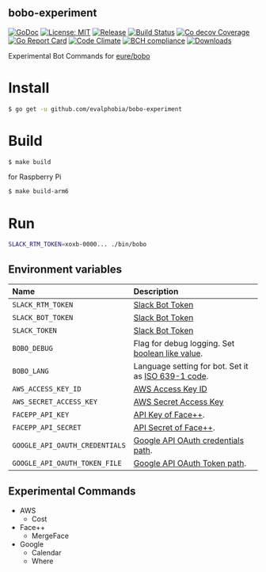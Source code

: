 bobo-experiment
----

[![GoDoc][1]][2] [![License: MIT][3]][4] [![Release][5]][6] [![Build Status][7]][8] [![Co decov Coverage][11]][12] [![Go Report Card][13]][14] [![Code Climate][19]][20] [![BCH compliance][21]][22] [![Downloads][15]][16]

[1]: https://godoc.org/github.com/evalphobia/bobo-experiment?status.svg
[2]: https://godoc.org/github.com/evalphobia/bobo-experiment
[3]: https://img.shields.io/badge/License-MIT-blue.svg
[4]: LICENSE.md
[5]: https://img.shields.io/github/release/evalphobia/bobo-experiment.svg
[6]: https://github.com/evalphobia/bobo-experiment/releases/latest
[7]: https://travis-ci.org/evalphobia/bobo-experiment.svg?branch=master
[8]: https://travis-ci.org/evalphobia/bobo-experiment
[9]: https://coveralls.io/repos/evalphobia/bobo-experiment/badge.svg?branch=master&service=github
[10]: https://coveralls.io/github/evalphobia/bobo-experiment?branch=master
[11]: https://codecov.io/github/evalphobia/bobo-experiment/coverage.svg?branch=master
[12]: https://codecov.io/github/evalphobia/bobo-experiment?branch=master
[13]: https://goreportcard.com/badge/github.com/evalphobia/bobo-experiment
[14]: https://goreportcard.com/report/github.com/evalphobia/bobo-experiment
[15]: https://img.shields.io/github/downloads/evalphobia/bobo-experiment/total.svg?maxAge=1800
[16]: https://github.com/evalphobia/bobo-experiment/releases
[17]: https://img.shields.io/github/stars/evalphobia/bobo-experiment.svg
[18]: https://github.com/evalphobia/bobo-experiment/stargazers
[19]: https://codeclimate.com/github/evalphobia/bobo-experiment/badges/gpa.svg
[20]: https://codeclimate.com/github/evalphobia/bobo-experiment
[21]: https://bettercodehub.com/edge/badge/evalphobia/bobo-experiment?branch=master
[22]: https://bettercodehub.com/



Experimental Bot Commands for [eure/bobo](https://github.com/eure/bobo)


# Install

```bash
$ go get -u github.com/evalphobia/bobo-experiment
```

# Build

```bash
$ make build
```

for Raspberry Pi

```bash
$ make build-arm6
```

# Run

```bash
SLACK_RTM_TOKEN=xoxb-0000... ./bin/bobo
```

## Environment variables

|Name|Description|
|:--|:--|
| `SLACK_RTM_TOKEN` | [Slack Bot Token](https://slack.com/apps/A0F7YS25R-bots) |
| `SLACK_BOT_TOKEN` | [Slack Bot Token](https://slack.com/apps/A0F7YS25R-bots) |
| `SLACK_TOKEN` | [Slack Bot Token](https://slack.com/apps/A0F7YS25R-bots) |
| `BOBO_DEBUG` | Flag for debug logging. Set [boolean like value](https://golang.org/pkg/strconv/#ParseBool). |
| `BOBO_LANG` | Language setting for bot. Set it as [ISO 639-1 code](https://en.wikipedia.org/wiki/List_of_ISO_639-1_codes). |
| `AWS_ACCESS_KEY_ID` | [AWS Access Key ID](https://github.com/aws/aws-sdk-go/blob/bef02444773a49eaf30cdd615920b56896827c06/aws/credentials/env_provider.go) |
| `AWS_SECRET_ACCESS_KEY` | [AWS Secret Access Key](https://github.com/aws/aws-sdk-go/blob/bef02444773a49eaf30cdd615920b56896827c06/aws/credentials/env_provider.go) |
| `FACEPP_API_KEY` | [API Key of Face++](https://github.com/evalphobia/go-face-plusplus). |
| `FACEPP_API_SECRET` | [API Secret of Face++](https://github.com/evalphobia/go-face-plusplus). |
| `GOOGLE_API_OAUTH_CREDENTIALS` | [Google API OAuth credentials path](https://developers.google.com/calendar/quickstart/go). |
| `GOOGLE_API_OAUTH_TOKEN_FILE` | [Google API OAuth Token path](https://developers.google.com/calendar/quickstart/go). |



## Experimental Commands

- AWS
    - Cost
- Face++
    - MergeFace
- Google
    - Calendar
    - Where
